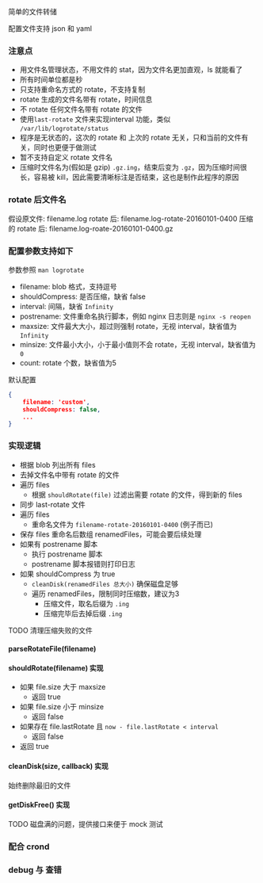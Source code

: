 简单的文件转储

配置文件支持 json 和 yaml

### 注意点

- 用文件名管理状态，不用文件的 stat，因为文件名更加直观，ls 就能看了
- 所有时间单位都是秒
- 只支持重命名方式的 rotate，不支持复制
- rotate 生成的文件名带有 rotate，时间信息
- 不 rotate 任何文件名带有 rotate 的文件
- 使用`last-rotate` 文件来实现interval 功能，类似 `/var/lib/logrotate/status`
- 程序是无状态的，这次的 rotate 和 上次的 rotate 无关，只和当前的文件有关，同时也更便于做测试
- 暂不支持自定义 rotate 文件名
- 压缩时文件名为(假如是 gzip) `.gz.ing`，结束后变为 `.gz`，因为压缩时间很长，容易被 kill，因此需要清晰标注是否结束，这也是制作此程序的原因

### rotate 后文件名

假设原文件: filename.log
rotate 后: filename.log-rotate-20160101-0400
压缩的 rotate 后: filename.log-roate-20160101-0400.gz

### 配置参数支持如下

参数参照 `man logrotate`

- filename: blob 格式，支持逗号
- shouldCompress: 是否压缩，缺省 false
- interval: 间隔，缺省 `Infinity`
- postrename: 文件重命名执行脚本，例如 nginx 日志则是 `nginx -s reopen`
- maxsize: 文件最大大小，超过则强制 rotate，无视 interval，缺省值为 `Infinity`
- minsize: 文件最小大小，小于最小值则不会 rotate，无视 interval，缺省值为 `0`
- count: rotate 个数，缺省值为5

默认配置

```json
{
	filename: 'custom',
	shouldCompress: false,
	...
}
```

### 实现逻辑

- 根据 blob 列出所有 files
- 去掉文件名中带有 rotate 的文件
- 遍历 files
	- 根据 `shouldRotate(file)` 过滤出需要 rotate 的文件，得到新的 files
- 同步 last-rotate 文件
- 遍历 files
	- 重命名文件为 `filename-rotate-20160101-0400` (例子而已)
- 保存 files 重命名后数组 renamedFiles，可能会要后续处理
- 如果有 postrename 脚本
	- 执行 postrename 脚本
	- postrename 脚本报错则打印日志
- 如果 shouldCompress 为 true
	- `cleanDisk(renamedFiles 总大小)` 确保磁盘足够
	- 遍历 renamedFiles，限制同时压缩数，建议为3
		- 压缩文件，取名后缀为 `.ing`
		- 压缩完毕后去掉后缀 `.ing`

TODO 清理压缩失败的文件

#### parseRotateFile(filename)

#### shouldRotate(filename) 实现

- 如果 file.size 大于 maxsize
	- 返回 true
- 如果 file.size 小于 minsize
	- 返回 false
- 如果存在 file.lastRotate 且 `now - file.lastRotate < interval`
	- 返回 false
- 返回 true

#### cleanDisk(size, callback) 实现

始终删除最旧的文件

#### getDiskFree() 实现

TODO 磁盘满的问题，提供接口来便于 mock 测试

### 配合 crond

### debug 与 查错

